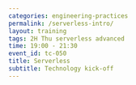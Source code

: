 ```yaml
---
categories: engineering-practices
permalink: /serverless-intro/
layout: training
tags: 2H Thu serverless advanced
time: 19:00 - 21:30
event_id: tc-050
title: Serverless
subtitle: Technology kick-off
---
```

